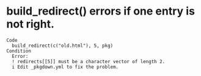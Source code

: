 # build_redirect() errors if one entry is not right.

    Code
      build_redirect(c("old.html"), 5, pkg)
    Condition
      Error:
      ! redirects[[5]] must be a character vector of length 2.
      i Edit _pkgdown.yml to fix the problem.

